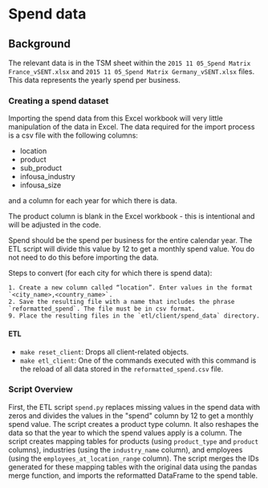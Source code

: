 # Spend data

## Background
The relevant data is in the TSM sheet within the `2015 11 05_Spend Matrix France_vSENT.xlsx` and `2015 11 05_Spend Matrix Germany_vSENT.xlsx` files. This data represents the yearly spend per business. 

### Creating a spend dataset
Importing the spend data from this Excel workbook will very little manipulation of the data in Excel. The data required for the import process is a csv file with the following columns: 
- location
- product	
- sub_product	
- infousa_industry	
- infousa_size	

and a column for each year for which there is data. 

The product column is blank in the Excel workbook - this is intentional and will be adjusted in the code.

Spend should be the spend per business for the entire calendar year. The ETL script will divide this value by 12 to get a monthly spend value. You do not need to do this before importing the data.

Steps to convert (for each city for which there is spend data): 

	1. Create a new column called “location”. Enter values in the format `<city_name>,<country_name>`.
	2. Save the resulting file with a name that includes the phrase `reformatted_spend`. The file must be in csv format.
	9. Place the resulting files in the `etl/client/spend_data` directory.

#### ETL

 - `make reset_client`: Drops all client-related objects.
 - `make etl_client`: One of the commands executed with this command is the reload of all data stored in the `reformatted_spend.csv` file.
 
### Script Overview
 
First, the ETL script `spend.py` replaces missing values in the spend data with zeros and divides the values in the "spend" column by 12 to get a monthly spend value. The script creates a product type column. It also reshapes the data so that the year to which the spend values apply is a column. The script creates mapping tables for products (using `product_type` and `product` columns), industries (using the `industry_name` column), and employees (using the `employees_at_location_range` column). The script merges the IDs generated for these mapping tables with the original data using the pandas merge function, and imports the reformatted DataFrame to the spend table.
 
  

